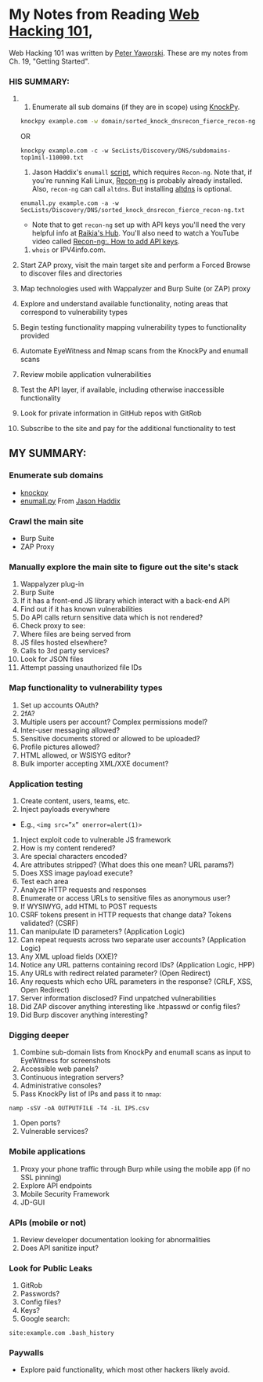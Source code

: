 # My Notes from Reading [Web Hacking 101][1],


Web Hacking 101 was written by [Peter Yaworski][2]. These are my notes from Ch. 19, "Getting Started".


### HIS SUMMARY:

1.
   1. Enumerate all sub domains (if they are in scope) using [KnockPy](https://github.com/guelfoweb/knock).

   ```bash
   knockpy example.com -w domain/sorted_knock_dnsrecon_fierce_recon-ng.txt
   ```
   OR
   ```
   knockpy example.com -c -w SecLists/Discovery/DNS/subdomains-top1mil-110000.txt
   ```
   1. Jason Haddix's `enumall` [script](https://github.com/jhaddix/domain), which requires `Recon-ng`. Note that, if you're running Kali Linux, [Recon-ng](https://bitbucket.org/LaNMaSteR53/recon-ng) is probably already installed. Also, `recon-ng` can call `altdns`. But installing  [altdns](https://github.com/infosec-au/altdns) is optional.
   ```
   enumall.py example.com -a -w SecLists/Discovery/DNS/sorted_knock_dnsrecon_fierce_recon-ng.txt
   ```
      * Note that to get `recon-ng` set up with API keys you'll need the very helpful info at [Raikia's Hub](https://raikia.com/recon-ng-api-key-creation/). You'll also need to watch a YouTube video called [Recon-ng:. How to add API keys](https://www.youtube.com/watch?v=EhYNCisebIc).
   1. `whois` or IPV4info.com.
2. Start ZAP proxy, visit the main target site and perform a Forced Browse to discover files and directories
3. Map technologies used with Wappalyzer and Burp Suite (or ZAP) proxy
4. Explore and understand available functionality, noting areas that correspond to vulnerability types
5. Begin testing functionality mapping vulnerability types to functionality provided
6. Automate EyeWitness and Nmap scans from the KnockPy and enumall scans
7. Review mobile application vulnerabilities
8. Test the API layer, if available, including otherwise inaccessible functionality
9. Look for private information in GitHub repos with GitRob
10. Subscribe to the site and pay for the additional functionality to test


## MY SUMMARY:

### Enumerate sub domains
 * [knockpy][3]
 * [enumall.py][4] From [Jason Haddix][5]

### Crawl the main site
 * Burp Suite
 * ZAP Proxy

### Manually explore the main site to figure out the site's stack
 1. Wappalyzer plug-in
 1. Burp Suite
 1. If it has a front-end JS library which interact with a back-end API
   1. Find out if it has known vulnerabilities
   1. Do API calls return sensitive data which is not rendered?
 1. Check proxy to see:
   1. Where files are being served from
   1. JS files hosted elsewhere?
   1. Calls to 3rd party services?
 1. Look for JSON files
 1. Attempt passing unauthorized file IDs

### Map functionality to vulnerability types
1. Set up accounts
OAuth?
1. 2fA?
1. Multiple users per account? Complex permissions model?
1. Inter-user messaging allowed?
1. Sensitive documents stored or allowed to be uploaded?
1. Profile pictures allowed?
1. HTML allowed, or WSISYG editor?
1. Bulk importer accepting XML/XXE document?

### Application testing
1. Create content, users, teams, etc.
1. Inject payloads everywhere
  * E.g., `<img src=”x” onerror=alert(1)>`
1. Inject exploit code to vulnerable JS framework
1. How is my content rendered?
  1. Are special characters encoded?
  1. Are attributes stripped? (What does this one mean? URL params?)
  1. Does XSS image payload execute?
1. Test each area
1. Analyze HTTP requests and responses
1. Enumerate or access URLs to sensitive files as anonymous user?
1. If WYSIWYG, add HTML to POST requests
1. CSRF tokens present in HTTP requests that change data? Tokens validated? (CSRF)
1. Can manipulate ID parameters?  (Application Logic)
1. Can repeat requests across two separate user accounts? (Application Logic)
1. Any XML upload fields (XXE)?
1. Notice any URL patterns containing record IDs?  (Application Logic, HPP)
1. Any URLs with redirect related parameter? (Open Redirect)
1. Any requests which echo URL parameters in the response? (CRLF, XSS, Open Redirect)
1. Server information disclosed? Find unpatched vulnerabilities
1. Did ZAP discover anything interesting like .htpasswd or config files?
1. Did Burp discover anything interesting?

### Digging deeper
1. Combine sub-domain lists from KnockPy and enumall scans as input to EyeWitness for screenshots
1. Accessible web panels?
1. Continuous integration servers?
1. Administrative consoles?
1. Pass KnockPy list of IPs and pass it to `nmap`:
  ```shell
  namp -sSV -oA OUTPUTFILE -T4 -iL IPS.csv
  ```
1. Open ports?
1. Vulnerable services?

### Mobile applications
1. Proxy your phone traffic through Burp while using the mobile app (if no SSL pinning)
1. Explore API endpoints
1. Mobile Security Framework
1. JD-GUI

### APIs (mobile or not)
1. Review developer documentation looking for abnormalities
1. Does API sanitize input?

### Look for Public Leaks
1. GitRob
1. Passwords?
1. Config files?
1. Keys?
1. Google search:
  ```
  site:example.com .bash_history
  ```

### Paywalls
* Explore paid functionality, which most other hackers likely avoid.

[1]: https://leanpub.com/web-hacking-101
[2]: https://leanpub.com/u/peteryaworski
[3]: https://github.com/guelfoweb/knock
[4]: https://github.com/jhaddix/domain
[5]: https://twitter.com/Jhaddix
